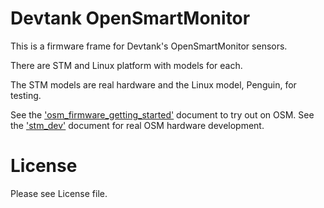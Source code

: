 Devtank OpenSmartMonitor
========================

This is a firmware frame for Devtank's OpenSmartMonitor sensors.

There are STM and Linux platform with models for each.

The STM models are real hardware and the Linux model, Penguin, for testing.

See the ['osm\_firmware\_getting\_started'](docs/osm_firmware_getting_started.md) document to try out on OSM.
See the ['stm\_dev'](docs/stm_dev.md) document for real OSM hardware development.


License
=======

Please see License file.
